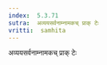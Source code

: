 ```yaml
---
index:  5.3.71
sutra:  अव्ययसर्वनाम्नामकच् प्राक् टेः
vritti:  samhita 
---
```


अव्ययसर्वनाम्नामकच् प्राक् टेः

